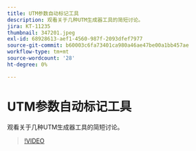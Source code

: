 ```yaml
---
title: UTM参数自动标记工具
description: 观看关于几种UTM生成器工具的简短讨论。
jira: KT-11235
thumbnail: 347201.jpeg
exl-id: 68928613-aef1-4560-987f-2093dfef7977
source-git-commit: b60003c6fa73401ca980a46ae47be00a1bb457ae
workflow-type: tm+mt
source-wordcount: '28'
ht-degree: 0%

---
```


# UTM参数自动标记工具

观看关于几种UTM生成器工具的简短讨论。

>[!VIDEO](https://video.tv.adobe.com/v/347201/?quality=12&learn=on)
